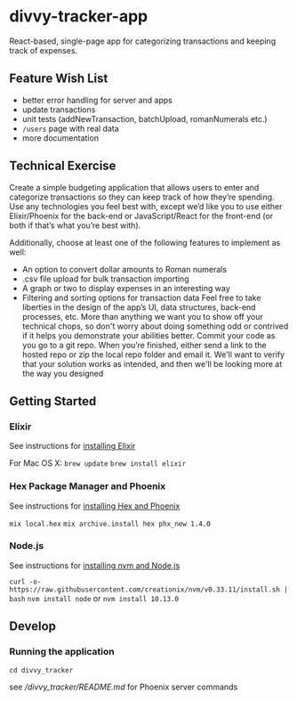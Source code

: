 # divvy-tracker-app

React-based, single-page app for categorizing transactions and keeping track of expenses.

## Feature Wish List

- better error handling for server and apps
- update transactions
- unit tests (addNewTransaction, batchUpload, romanNumerals etc.)
- `/users` page with real data
- more documentation

## Technical Exercise

Create a simple budgeting application that allows users to enter and
categorize transactions so they can keep track of how they’re spending.
Use any technologies you feel best with, except we’d like you to use
either Elixir/Phoenix for the back-end or JavaScript/React for the
front-end (or both if that’s what you’re best with).

Additionally, choose at least one of the following features to implement
as well:
- An option to convert dollar amounts to Roman numerals
- .csv file upload for bulk transaction importing
- A graph or two to display expenses in an interesting way
- Filtering and sorting options for transaction data
Feel free to take liberties in the design of the app’s UI, data structures,
back-end processes, etc. More than anything we want you to show off
your technical chops, so don't worry about doing something odd or
contrived if it helps you demonstrate your abilities better.
Commit your code as you go to a git repo. When you’re finished, either
send a link to the hosted repo or zip the local repo folder and email it.
We'll want to verify that your solution works as intended, and then we'll
be looking more at the way you designed

## Getting Started

### Elixir

See instructions for <a href="https://elixir-lang.org/install.html">installing Elixir</a>

For Mac OS X:
`brew update`
`brew install elixir`

### Hex Package Manager and Phoenix

See instructions for <a href="https://hexdocs.pm/phoenix/installation.html">installing Hex and Phoenix</a>

`mix local.hex`
`mix archive.install hex phx_new 1.4.0`

### Node.js

See instructions for <a href="https://github.com/creationix/nvm">installing nvm and Node.js</a>

`curl -o- https://raw.githubusercontent.com/creationix/nvm/v0.33.11/install.sh | bash`
`nvm install node` or `nvm install 10.13.0`

## Develop

### Running the application

`cd divvy_tracker`

see */divvy_tracker/README.md* for Phoenix server commands